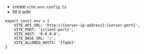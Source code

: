 


* create `vite.env.config.ts`
* fill it with
```
export const env = {
    VITE_API_URL: 'http://{server-ip-address}:{server-port}',
    VITE_PORT: '{client-port}',
    VITE_HOST: '0.0.0.0',
    VITE_BASE_URL: '/',
    VITE_ALLOWED_HOSTS: '{fqdn}'
}
```